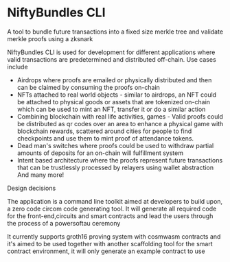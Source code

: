 # NiftyBundles CLI
A tool to bundle future transactions into a fixed size merkle tree and validate merkle proofs using a zksnark

NiftyBundles CLI is used for development for different applications where valid transactions are predetermined and distributed off-chain.
Use cases include
* Airdrops where proofs are emailed or physically distributed and then can be claimed by consuming the proofs on-chain
* NFTs attached to real world objects - similar to airdrops, an NFT could be attached to physical goods or assets that are tokenized on-chain which can be used to mint an NFT, transfer it or do a similar action
* Combining blockchain with real life activities, games - Valid proofs could be distributed as qr codes over an area to enhance a physical game with blockchain rewards, scattered around cities for people to find checkpoints and use them to mint proof of attendance tokens.
* Dead man's switches where proofs could be used to withdraw partial amounts of deposits for an on-chain will fulfillment system
* Intent based architecture where the proofs represent future transactions that can be trustlessly processed by relayers using wallet abstraction
And many more!

Design decisions

The application is a command line toolkit aimed at developers to build upon, a zero code circom code generating tool. It will generate all required code for the front-end,circuits and smart contracts and lead the users through the process of a powersoftau ceremony

It currently supports groth16 proving system with cosmwasm contracts and it's aimed to be used together with another scaffolding tool for the smart contract environment, it will only generate an example contract to use